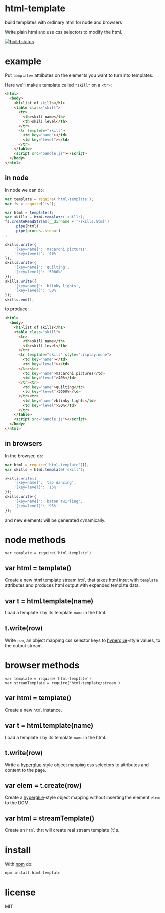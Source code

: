 # html-template

build templates with ordinary html for node and browsers

Write plain html and use css selectors to modify the html.

[![build status](https://secure.travis-ci.org/substack/html-template.png)](http://travis-ci.org/substack/html-template)

# example

Put `template=` attributes on the elements you want to turn into templates.

Here we'll make a template called `"skill"` on a `<tr>`:

``` html
<html>
  <body>
    <h1>list of skills</h1>
    <table class="skill">
      <tr>
        <th>skill name</th>
        <th>skill level</th>
      </tr>
      <tr template="skill">
        <td key="name"></td>
        <td key="level"></td>
      </tr>
    </table>
    <script src="bundle.js"></script>
  </body>
</html>
```

## in node

In node we can do:

``` js
var template = require('html-template');
var fs = require('fs');

var html = template();
var skills = html.template('skill');
fs.createReadStream(__dirname + '/skills.html')
    .pipe(html)
    .pipe(process.stdout)
;

skills.write({
    '[key=name]': 'macaroni pictures',
    '[key=level]': '40%'
});
skills.write({
    '[key=name]': 'quilting',
    '[key=level]': '5000%'
});
skills.write({
    '[key=name]': 'blinky lights',
    '[key=level]': '50%'
});
skills.end();
```

to produce:

``` html
<html>
  <body>
    <h1>list of skills</h1>
    <table class="skill">
      <tr>
        <th>skill name</th>
        <th>skill level</th>
      </tr>
      <tr template="skill" style="display:none">
        <td key="name"></td>
        <td key="level"></td>
      </tr><tr>
        <td key="name">macaroni pictures</td>
        <td key="level">40%</td>
      </tr><tr>
        <td key="name">quilting</td>
        <td key="level">5000%</td>
      </tr><tr>
        <td key="name">blinky lights</td>
        <td key="level">50%</td>
      </tr>
    </table>
    <script src="bundle.js"></script>
  </body>
</html>
```

## in browsers

In the browser, do:

``` js
var html = require('html-template')();
var skills = html.template('skill');

skills.write({
    '[key=name]': 'tap dancing',
    '[key=level]': '15%'
});
skills.write({
    '[key=name]': 'baton twirling',
    '[key=level]': '95%'
});
```

and new elements will be generated dynamically.

# node methods

```
var template = require('html-template')
```

## var html = template()

Create a new html template stream `html` that takes html input with `template`
attributes and produces html output with expanded template data.


## var t = html.template(name)

Load a template `t` by its template `name` in the html.

## t.write(row)

Write `row`, an object mapping css selector keys to
[hyperglue](https://npmjs.org/package/hyperglue)-style values,
to the output stream. 

# browser methods

```
var template = require('html-template')
var streamTemplate = require('html-template/stream')
```

## var html = template()

Create a new `html` instance.

## var t = html.template(name)

Load a template `t` by its template `name` in the html.

## t.write(row)

Write a [hyperglue](https://npmjs.org/package/hyperglue)-style object mapping
css selectors to attributes and content to the page.

## var elem = t.create(row)

Create a [hyperglue](https://npmjs.org/package/hyperglue)-style object mapping
without inserting the element `elem` to the DOM.

## var html = streamTemplate()

Create an `html` that will create real stream template (`t`)s.

# install

With [npm](https://npmjs.org) do:

```
npm install html-template
```

# license

MIT
